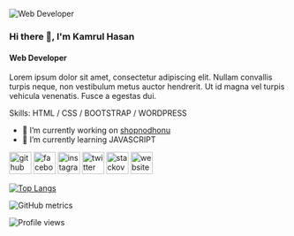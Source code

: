 ![Web Developer](https://arturssmirnovs.github.io/github-profile-readme-generator/images/banner.png)
### Hi there 👋, I'm Kamrul Hasan
#### Web Developer

Lorem ipsum dolor sit amet, consectetur adipiscing elit. Nullam convallis turpis neque, non vestibulum metus auctor hendrerit. Ut id magna vel turpis vehicula venenatis. Fusce a egestas dui.

Skills: HTML / CSS / BOOTSTRAP / WORDPRESS

- 🔭 I’m currently working on <a href="shopnodhonu.com">shopnodhonu</a> 
- 🌱 I’m currently learning JAVASCRIPT 


[<img src='https://cdn.jsdelivr.net/npm/simple-icons@3.0.1/icons/github.svg' alt='github' height='40'>](https://github.com/kamrulhasangit)  [<img src='https://cdn.jsdelivr.net/npm/simple-icons@3.0.1/icons/facebook.svg' alt='facebook' height='40'>](https://www.facebook.com/kamrulhasaninfb)  [<img src='https://cdn.jsdelivr.net/npm/simple-icons@3.0.1/icons/instagram.svg' alt='instagram' height='40'>](https://www.instagram.com/kamrulhasan_insta/)  [<img src='https://cdn.jsdelivr.net/npm/simple-icons@3.0.1/icons/twitter.svg' alt='twitter' height='40'>](https://twitter.com/kamrulhasan_twe)  [<img src='https://cdn.jsdelivr.net/npm/simple-icons@3.0.1/icons/stackoverflow.svg' alt='stackoverflow' height='40'>](https://stackoverflow.com/users/kamrulhasan)  [<img src='https://cdn.jsdelivr.net/npm/simple-icons@3.0.1/icons/icloud.svg' alt='website' height='40'>](https://muhammadkamrul.com)  

[![Top Langs](https://github-readme-stats.vercel.app/api/top-langs/?username=kamrulhasangit)](https://github.com/anuraghazra/github-readme-stats)

![GitHub metrics](https://metrics.lecoq.io/kamrulhasangit)  

![Profile views](https://gpvc.arturio.dev/kamrulhasangit)  
